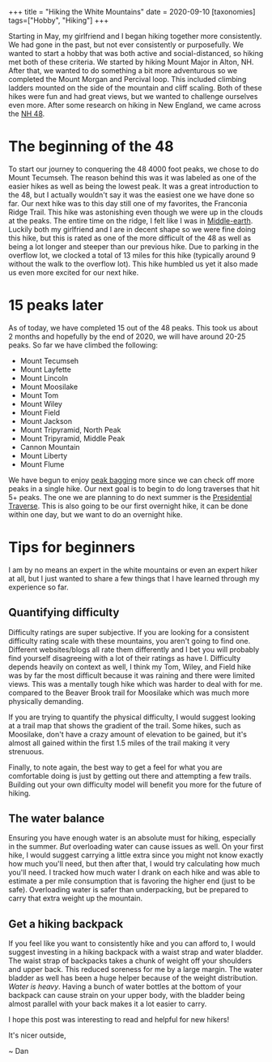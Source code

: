 +++
title = "Hiking the White Mountains"
date = 2020-09-10
[taxonomies]
tags=["Hobby", "Hiking"]
+++

Starting in May, my girlfriend and I began hiking together more consistently. We had gone in the past, but not ever consistently or purposefully. We wanted to start a hobby
that was both active and social-distanced, so hiking met both of these criteria. We started by hiking Mount Major in Alton, NH. After that, we wanted to do something a bit more
adventurous so we completed the Mount Morgan and Percival loop. This included climbing ladders mounted on the side of the mountain and cliff scaling. Both of these hikes were fun and had great views, but we wanted to challenge ourselves even more. After some research on hiking in New England, we came across the [NH 48](http://4000footers.com/list_nh48.shtml).

# The beginning of the 48

To start our journey to conquering the 48 4000 foot peaks, we chose to do Mount Tecumseh. The reason behind this was it was labeled as one of the easier hikes as well as being the
lowest peak. It was a great introduction to the 48, but I actually wouldn't say it was the easiest one we have done so far. Our next hike was to this day still one of my
favorites, the Franconia Ridge Trail. This hike was astonishing even though we were up in the clouds at the peaks. The entire time on the ridge, I felt like I was in
[Middle-earth](https://en.wikipedia.org/wiki/Middle-earth). Luckily both my girlfriend and I are in decent shape so we were fine doing this hike, but this is rated as one of the more
difficult of the 48 as well as being a lot longer and steeper than our previous hike. Due to parking in the overflow lot, we clocked a total of 13 miles for this hike (typically around 9
without the walk to the overflow lot). This hike humbled us yet it also made us even more excited for our next hike.

# 15 peaks later
As of today, we have completed 15 out of the 48 peaks. This took us about 2 months and hopefully by the end of 2020, we will have around 20-25 peaks. 
So far we have climbed the following:
 * Mount Tecumseh
 * Mount Layfette
 * Mount Lincoln
 * Mount Moosilake
 * Mount Tom
 * Mount Wiley
 * Mount Field
 * Mount Jackson
 * Mount Tripyramid, North Peak
 * Mount Tripyramid, Middle Peak 
 * Cannon Mountain
 * Mount Liberty
 * Mount Flume

We have begun to enjoy [peak bagging](http://4000footers.com/peakbagging.shtml) more since we can check off more peaks in a single hike. Our next goal is to begin to do long
traverses that hit 5+ peaks. The one we are planning to do next summer is the [Presidential Traverse](https://en.wikipedia.org/wiki/Presidential_Traverse). This is also going to be our
first overnight hike, it can be done within one day, but we want to do an overnight hike.


# Tips for beginners

I am by no means an expert in the white mountains or even an expert hiker at all, but I just wanted to share a few things that I have learned through my experience so far.

## Quantifying difficulty

Difficulty ratings are super subjective. If you are looking for a consistent difficulty rating scale with these mountains, you aren't going to find one. Different websites/blogs
all rate them differently and I bet you will probably find yourself disagreeing with a lot of their ratings as have I. Difficulty depends heavily on context as well, I think my
Tom, Wiley, and Field hike was by far the most difficult because it was raining and there were limited views. This was a mentally tough hike which was harder to deal with for me. 
compared to the Beaver Brook trail for Moosilake which was much more physically demanding. 

If you are trying to quantify the physical difficulty, I would suggest looking at a trail map that shows the gradient of the trail. Some hikes, such as Moosilake,
don't have a crazy amount of elevation to be gained, but it's almost all gained within the first 1.5 miles of the trail making it very strenuous.

Finally, to note again, the best way to get a feel for what you are comfortable doing is just by getting out there and attempting a few trails. Building out your own
difficulty model will benefit you more for the future of hiking.

## The water balance

Ensuring you have enough water is an absolute must for hiking, especially in the summer. *But* overloading water can cause issues as well. On your first hike, I would suggest
carrying a little extra since you might not know exactly how much you'll need, but then after that, I would try calculating how much you'll need. I tracked how much water I drank on each
hike and was able to estimate a per mile consumption that is favoring the higher end (just to be safe). Overloading water is safer than underpacking, but be prepared to carry
that extra weight up the mountain.

## Get a hiking backpack

If you feel like you want to consistently hike and you can afford to, I would suggest investing in a hiking backpack with a waist strap and water bladder. The waist strap of backpacks
takes a chunk of weight off your shoulders and upper back. This reduced soreness for me by a large margin. The water bladder as well has been a huge helper because of 
the weight distribution. *Water is heavy*. Having a bunch of water bottles at the bottom of your backpack can cause strain on your upper body, with the bladder being almost parallel with
your back makes it a lot easier to carry. 


I hope this post was interesting to read and helpful for new hikers! 

It's nicer outside,
 
~ Dan 

